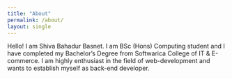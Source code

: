 ```yaml
---
title: "About"
permalink: /about/
layout: single
---
```


Hello! I am Shiva Bahadur Basnet. I am BSc (Hons) Computing student and I have completed my Bachelor’s Degree from Softwarica College of IT & E-commerce.
I am highly enthusiast in the field of web-development and wants to establish myself as back-end developer.
